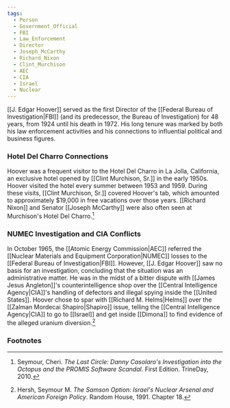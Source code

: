 ```yaml
---
tags:
  - Person
  - Government_Official
  - FBI
  - Law_Enforcement
  - Director
  - Joseph_McCarthy
  - Richard_Nixon
  - Clint_Murchison
  - AEC
  - CIA
  - Israel
  - Nuclear
---
```

[[J. Edgar Hoover]] served as the first Director of the [[Federal Bureau of Investigation|FBI]] (and its predecessor, the Bureau of Investigation) for 48 years, from 1924 until his death in 1972. His long tenure was marked by both his law enforcement activities and his connections to influential political and business figures.

### Hotel Del Charro Connections

Hoover was a frequent visitor to the Hotel Del Charro in La Jolla, California, an exclusive hotel opened by [[Clint Murchison, Sr.]] in the early 1950s. Hoover visited the hotel every summer between 1953 and 1959. During these visits, [[Clint Murchison, Sr.]] covered Hoover's tab, which amounted to approximately $19,000 in free vacations over those years. [[Richard Nixon]] and Senator [[Joseph McCarthy]] were also often seen at Murchison's Hotel Del Charro.[^1]

### NUMEC Investigation and CIA Conflicts

In October 1965, the [[Atomic Energy Commission|AEC]] referred the [[Nuclear Materials and Equipment Corporation|NUMEC]] losses to the [[Federal Bureau of Investigation|FBI]]. However, [[J. Edgar Hoover]] saw no basis for an investigation, concluding that the situation was an administrative matter. He was in the midst of a bitter dispute with [[James Jesus Angleton]]'s counterintelligence shop over the [[Central Intelligence Agency|CIA]]'s handling of defectors and illegal spying inside the [[United States]]. Hoover chose to spar with [[Richard M. Helms|Helms]] over the [[Zalman Mordecai Shapiro|Shapiro]] issue, telling the [[Central Intelligence Agency|CIA]] to go to [[Israel]] and get inside [[Dimona]] to find evidence of the alleged uranium diversion.[^2]

### Footnotes

[^1]: Seymour, Cheri. _The Last Circle: Danny Casolaro's Investigation into the Octopus and the PROMIS Software Scandal_. First Edition. TrineDay, 2010. 
[^2]: Hersh, Seymour M. _The Samson Option: Israel's Nuclear Arsenal and American Foreign Policy_. Random House, 1991. Chapter 18.
